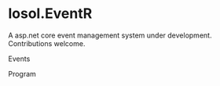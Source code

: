 # losol.EventR
A asp.net core event management system under development. 
Contributions welcome.

Events

Program
